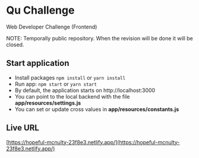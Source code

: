 # Qu Challenge
Web Developer Challenge (Frontend)

NOTE: Temporally public repository. When the revision will be done it will be closed.

## Start application

- Install packages `npm install` or `yarn install`
- Run app: `npm start` or `yarn start`
- By default, the application starts on http://localhost:3000
- You can point to the local backend with the file **app/resources/settings.js**
- You can set or update cross values in **app/resources/constants.js**

## Live URL
[https://hopeful-mcnulty-23f8e3.netlify.app/](https://hopeful-mcnulty-23f8e3.netlify.app/)
